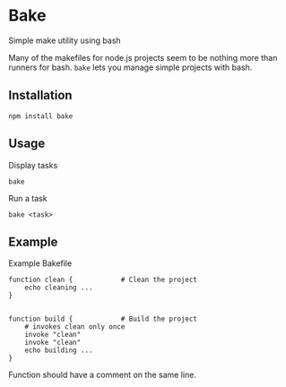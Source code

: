 # Bake

Simple make utility using bash

Many of the makefiles for node.js projects seem to be nothing more
than runners for bash. `bake` lets you manage simple projects with bash.

## Installation

    npm install bake

## Usage

Display tasks

    bake

Run a task

    bake <task>


## Example

Example Bakefile

    function clean {            # Clean the project
        echo cleaning ...
    }


    function build {            # Build the project
        # invokes clean only once
        invoke "clean"
        invoke "clean"
        echo building ...
    }

Function should have a comment on the same line.
